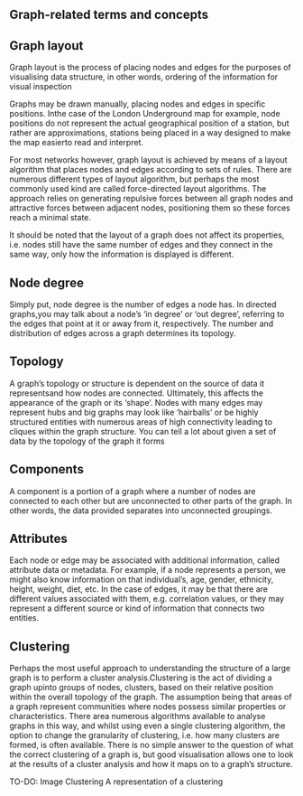 ## Graph-related terms and concepts

## Graph layout
Graph layout is the process of placing nodes and edges for the purposes of visualising data structure, in other words, ordering of the information for visual inspection

Graphs may be drawn manually, placing nodes and edges in specific positions. Inthe case of the London Underground map for example, node positions do not represent the actual geographical position of a station, but rather are approximations, stations being placed in a way designed to make the map easierto read and interpret.

For most networks however, graph layout is achieved by means of a layout algorithm that places nodes and edges according to sets of rules.  There are numerous different types of layout algorithm, but perhaps the most commonly used kind are called force-directed layout algorithms. The approach relies on generating repulsive forces between all graph nodes and attractive forces between adjacent nodes, positioning them so these forces reach a minimal state.

It should be noted that the layout of a graph does not affect its properties, i.e. nodes still have the same number of edges and they connect in the same way, only how the information is displayed is different.

## Node degree

Simply put, node degree is the number of edges a node has. In directed graphs,you may talk about a node’s ‘in degree’ or ‘out degree’, referring to the edges that point at it or away from it, respectively. The number and distribution of edges across a graph determines its topology.

## Topology 

A graph’s topology or structure is dependent on the source of data it representsand how nodes are connected. Ultimately, this affects the appearance of the graph or its ‘shape’. Nodes with many edges may represent hubs and big graphs may look like ‘hairballs’ or be highly structured entities with numerous areas of high connectivity leading to cliques within the graph structure. You can tell a lot about given a set of data by the topology of the graph it forms

## Components

A component is a portion of a graph where a number of nodes are connected to each other but are unconnected to other parts of the graph.  In other words, the data provided separates into unconnected groupings.

## Attributes

Each node or edge may be associated with additional information, called attribute data or metadata. For example, if a node represents a person, we might also know information on that individual’s, age, gender, ethnicity, height, weight, diet, etc.  In the case of edges, it may be that there are different values associated with them, e.g. correlation values, or they may represent a different source or kind of information that connects two entities.

## Clustering

Perhaps the most useful approach to understanding the structure of a large graph is to perform a cluster analysis.Clustering is the act of dividing a graph upinto groups of nodes, clusters, based on their relative position within the overall topology of the graph. The assumption being that areas of a graph represent communities where nodes possess similar properties or characteristics. There area numerous algorithms available to analyse graphs in this way, and whilst using even a single clustering algorithm, the option to change the granularity of clustering, i.e. how many clusters are formed, is often available.  There is no simple answer to the question of what the correct clustering of a graph is, but good visualisation allows one to look at the results of a cluster analysis and how it maps on to a graph’s structure.

TO-DO: Image Clustering
A representation of a clustering 



